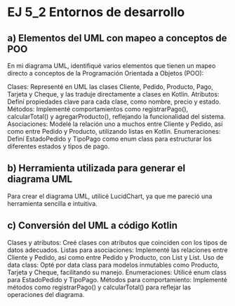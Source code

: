 # EJ 5_2 Entornos de desarrollo

## a) Elementos del UML con mapeo a conceptos de POO
En mi diagrama UML, identifiqué varios elementos que tienen un mapeo directo a conceptos de la Programación Orientada a Objetos (POO):

Clases: Representé en UML las clases Cliente, Pedido, Producto, Pago, Tarjeta y Cheque, y las traduje directamente a clases en Kotlin.
Atributos: Definí propiedades clave para cada clase, como nombre, precio y estado.
Métodos: Implementé comportamientos como registrarPago(), calcularTotal() y agregarProducto(), reflejando la funcionalidad del sistema.
Asociaciones: Modelé la relación uno a muchos entre Cliente y Pedido, así como entre Pedido y Producto, utilizando listas en Kotlin.
Enumeraciones: Definí EstadoPedido y TipoPago como enum class para estructurar los diferentes estados y tipos de pago.

## b) Herramienta utilizada para generar el diagrama UML
Para crear el diagrama UML, utilicé LucidChart, ya que me pareció una herramienta sencilla e intuitiva.

## c) Conversión del UML a código Kotlin
Clases y atributos: Creé clases con atributos que coinciden con los tipos de datos adecuados.
Listas para asociaciones: Implementé las relaciones entre Cliente y Pedido, así como entre Pedido y Producto, con List<Pedido> y List<Producto>.
Uso de data class: Opté por data class para modelos inmutables como Producto, Tarjeta y Cheque, facilitando su manejo.
Enumeraciones: Utilicé enum class para EstadoPedido y TipoPago.
Métodos para comportamiento: Implementé métodos como registrarPago() y calcularTotal() para reflejar las operaciones del diagrama.

